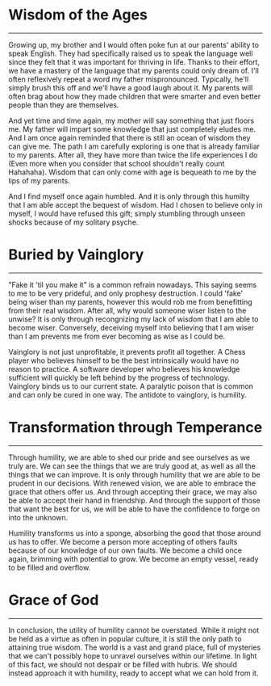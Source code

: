 # Wisdom of the Ages
--------------------

Growing up, my brother and I would often poke fun at our parents' ability to speak English. They had specifically raised us to speak the language well since they felt that it was important for thriving in life. Thanks to their effort, we have a mastery of the language that my parents could only dream of. I'll often reflexively repeat a word my father mispronounced. Typically, he'll simply brush this off and we'll have a good laugh about it. My parents will often brag about how they made children that were smarter and even better people than they are themselves.

And yet time and time again, my mother will say something that just floors me. My father will impart some knowledge that just completely eludes me. And I am once again reminded that there is still an ocean of wisdom they can give me. The path I am carefully exploring is one that is already familiar to my parents. After all, they have more than twice the life experiences I do (Even more when you consider that school shouldn't really count Hahahaha). Wisdom that can only come with age is bequeath to me by the lips of my parents.

And I find myself once again humbled. And it is only through this humilty that I am able accept the bequest of wisdom. Had I chosen to believe only in myself, I would have refused this gift; simply stumbling through unseen shocks because of my solitary psyche.

# Buried by Vainglory
---------------------------

"Fake it 'til you make it" is a common refrain nowadays. This saying seems to me to be very prideful, and only prophesy destruction. I could 'fake' being wiser than my parents, however this would rob me from benefitting from their real wisdom. After all, why would someone wiser listen to the unwise? It is only through recongnizing my lack of wisdom that I am able to become wiser. Conversely, deceiving myself into believing that I am wiser than I am prevents me from ever becoming as wise as I could be.

Vainglory is not just unprofitable, it prevents profit all together. A Chess player who believes himself to be the best intrinsically would have no reason to practice. A software developer who believes his knowledge sufficient will quickly be left behind by the progress of technology. Vainglory binds us to our current state. A paralytic poison that is common and can only be cured in one way. The antidote to vainglory, is humility.

# Transformation through Temperance
-----------------------------------

Through humility, we are able to shed our pride and see ourselves as we truly are. We can see the things that we are truly good at, as well as all the things that we can improve. It is only through humility that we are able to be prudent in our decisions. With renewed vision, we are able to embrace the grace that others offer us. And through accepting their grace, we may also be able to accept their hand in friendship. And through the support of those that want the best for us, we will be able to have the confidence to forge on into the unknown.

Humility transforms us into a sponge, absorbing the good that those around us has to offer. We become a person more accepting of others faults because of our knowledge of our own faults. We become a child once again, brimming with potential to grow. We become an empty vessel, ready to be filled and overflow.

# Grace of God
--------------

In conclusion, the utility of humility cannot be overstated. While it might not be held as a virtue as often in popular culture, it is still the only path to attaining true wisdom. The world is a vast and grand place, full of mysteries that we can't possibly hope to unravel ourselves within our lifetime. In light of this fact, we should not despair or be filled with hubris. We should instead approach it with humility, ready to accept what we can hold from it.